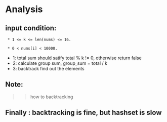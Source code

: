 # Analysis

## input condition:
```
 * 1 <= k <= len(nums) <= 16.

 * 0 < nums[i] < 10000.

```

* 1: total sum should satify total % k != 0, otherwise return false
* 2: calculate group sum, group_sum = total / k
* 3: backtrack find out the elements


## Note:

>> how to backtracking 

## Finally : backtracking is fine, but hashset is slow
